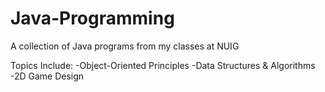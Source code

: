 # Java-Programming
A collection of Java programs from my classes at NUIG

Topics Include:
-Object-Oriented Principles
-Data Structures & Algorithms
-2D Game Design
